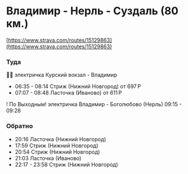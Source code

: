 # Владимир - Нерль - Суздаль (80 км.)

[https://www.strava.com/routes/15129863](https://www.strava.com/routes/15129863)

### Туда
🚅🚂
  электричка Курский вокзал - Владимир
  
  - 06:35 - 08:14 Стриж (Нижний Новгород) от 697 Р
  - 07:07 - 08:48  Ласточка (Иваново) от 611 Р 
    

  ! По Выходным! электричка Владимир - Боголюбово (Нерль) 09:15 - 09:28 
  
### Обратно
 - 20:16 Ласточка (Нижний Новгород)
 - 17:59 Стриж (Нижний Новгород)
 - 20:54 Стриж (Нижний Новгород)
 - 21:03 Ласточка (Иваново)
 - 22:17 - 23:58 Стриж (Нижний Новгород)


  
  
  
  
    

